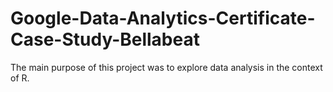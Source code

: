 # Google-Data-Analytics-Certificate-Case-Study-Bellabeat
The main purpose of this project was to explore data analysis in the context of R.
